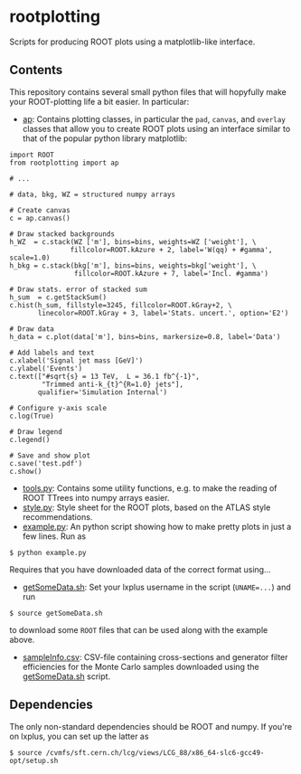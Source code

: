 # rootplotting
Scripts for producing ROOT plots using a matplotlib-like interface. 

## Contents

This repository contains several small python files that will hopyfully make your ROOT-plotting life a bit easier. In particular:

* [ap](ap): Contains plotting classes, in particular the `pad`, `canvas`, and `overlay` classes that allow you to create ROOT plots using an interface similar to that of the popular python library matplotlib:
```
import ROOT
from rootplotting import ap

# ...

# data, bkg, WZ = structured numpy arrays

# Create canvas
c = ap.canvas()

# Draw stacked backgrounds
h_WZ  = c.stack(WZ ['m'], bins=bins, weights=WZ ['weight'], \
               fillcolor=ROOT.kAzure + 2, label='W(qq) + #gamma', scale=1.0)
h_bkg = c.stack(bkg['m'], bins=bins, weights=bkg['weight'], \
                fillcolor=ROOT.kAzure + 7, label='Incl. #gamma')
    
# Draw stats. error of stacked sum
h_sum  = c.getStackSum()
c.hist(h_sum, fillstyle=3245, fillcolor=ROOT.kGray+2, \
       linecolor=ROOT.kGray + 3, label='Stats. uncert.', option='E2')
    
# Draw data
h_data = c.plot(data['m'], bins=bins, markersize=0.8, label='Data')

# Add labels and text
c.xlabel('Signal jet mass [GeV]')
c.ylabel('Events')
c.text(["#sqrt{s} = 13 TeV,  L = 36.1 fb^{-1}",
        "Trimmed anti-k_{t}^{R=1.0} jets"], 
       qualifier='Simulation Internal')

# Configure y-axis scale
c.log(True)

# Draw legend
c.legend()

# Save and show plot
c.save('test.pdf')
c.show()
```
* [tools.py](tools.py): Contains some utility functions, e.g. to make the reading of ROOT TTrees into numpy arrays easier.
* [style.py](style.py): Style sheet for the ROOT plots, based on the ATLAS style recommendations.
* [example.py](example.py): An python script showing how to make pretty plots in just a few lines. Run as 
```
$ python example.py
```
Requires that you have downloaded data of the correct format using...
* [getSomeData.sh](getSomeData.sh): Set your lxplus username in the script (`UNAME=...`) and run
```
$ source getSomeData.sh
```
to download some `ROOT` files that can be used along with the example above.
* [sampleInfo.csv](sampleInfo.csv): CSV-file containing cross-sections and generator filter efficiencies for the Monte Carlo samples downloaded using the [getSomeData.sh](getSomeData.sh) script.


## Dependencies

The only non-standard dependencies should be ROOT and numpy. If you're on lxplus, you can set up the latter as

```
$ source /cvmfs/sft.cern.ch/lcg/views/LCG_88/x86_64-slc6-gcc49-opt/setup.sh
```
